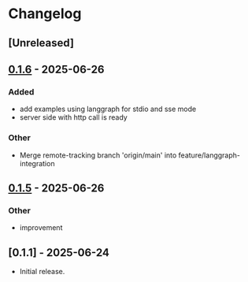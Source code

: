 # Changelog

## [Unreleased]

## [0.1.6](https://github.com/syncable-dev/syncable-cli-mcp-server/compare/v0.1.5...v0.1.6) - 2025-06-26

### Added

- add examples using langgraph for stdio and sse mode
- server side with http call is ready

### Other

- Merge remote-tracking branch 'origin/main' into feature/langgraph-integration

## [0.1.5](https://github.com/syncable-dev/syncable-cli-mcp-server/compare/v0.1.4...v0.1.5) - 2025-06-26

### Other

- improvement

## [0.1.1] - 2025-06-24
- Initial release.